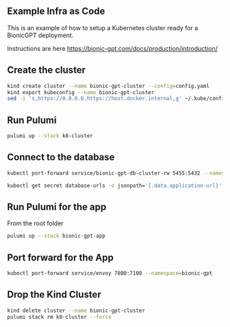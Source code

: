 ## Example Infra as Code

This is an example of how to setup a Kubernetes cluster ready for a BionicGPT deployment.

Instructions are here https://bionic-gpt.com/docs/production/introduction/

## Create the cluster

```sh
kind create cluster --name bionic-gpt-cluster --config=config.yaml
kind export kubeconfig --name bionic-gpt-cluster
sed -i 's,https://0.0.0.0,https://host.docker.internal,g' ~/.kube/config
```

## Run Pulumi 

```sh
pulumi up --stack k8-cluster
```

## Connect to the database

```sh
kubectl port-forward service/bionic-gpt-db-cluster-rw 5455:5432 --namespace=bionic-gpt
```

```sh
kubectl get secret database-urls -o jsonpath='{.data.application-url}' --namespace bionic-gpt | base64 --decode
```

## Run Pulumi for the app

From the root folder

```sh
pulumi up --stack bionic-gpt-app
```

## Port forward for the App

```sh
kubectl port-forward service/envoy 7800:7100 --namespace=bionic-gpt
```

## Drop the Kind Cluster

```sh
kind delete cluster --name bionic-gpt-cluster
pulumi stack rm k8-cluster --force
```